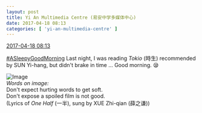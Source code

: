 ```yaml
---
layout: post
title: Yi An Multimedia Centre (易安中学多媒体中心)
date: 2017-04-18 08:13
categories: [ 'yi-an-multimedia-centre' ]
---
```


<div class="weibo-info">
  <a href="http://weibo.com/6196825252/EF29d9INe">2017-04-18 08:13</a>
</div>

[#ASleepyGoodMorning](http://weibo.com/p/1008089f2042fd1d2c82e5efb25d2708c16e3a) Last night, I was reading *Tokio* (時生) recommended by SUN Yi-hang, but didn't brake in time … Good morning. :sleepy:

<!-- more -->

![Image](http://wx2.sinaimg.cn/mw690/006Lnfkoly1feqilk4qk9j31kw0k0q89.jpg)  
*Words on image:*  
Don't expect hurting words to get soft.  
Don't expose a spoiled film is not good.  
(Lyrics of *One Half* (一半), sung by XUE Zhi-qian (薛之谦))
